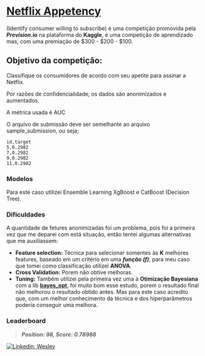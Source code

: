 # [**Netflix Appetency**](https://www.kaggle.com/c/netflix-appetency?utm_medium=email&utm_source=gamma&utm_campaign=community-c-spotlight-1-2022) 
(Identify consumer willing to subscribe) é uma competição promovida pela _**Prevision.io**_ na plataforma do **Kaggle**, é uma competição de aprendizado mas, com uma premiação de $300 - $200 - $100.

## **Objetivo da competição:**

Classifique os consumidores de acordo com seu apetite para assinar a Netflix.

Por razões de confidencialidade, os dados são anonimizados e aumentados.

A métrica usada é AUC

O arquivo de submissão deve ser semelhante ao arquivo sample_submission, ou seja;

```
id,target
5,0.2982
7,0.2982
9,0.2982
11,0.2982
```
### Modelos
Para este caso utilizei Ensemble Learning XgBoost e CatBoost (Decision Tree).

### Dificuldades
A quantidade de fetures anonimizadas foi um problema, pois foi a primeira vez que me deparei com está situação, então tentei algumas alternativas que me auxiliassem:

* **Feature selection:** Técnica para selecionar somentes às **K** melhores features, baseado em um critério em uma _**função (f)**_, para meu caso que tomei como classificação utilizei **ANOVA**.
* **Cross Validation:** Porem não obtive melhoras.
* **Tuning:** Também utilizei pela primeira vez uma à **Otimização Bayesiana** com a lib [**bayes_opt**](https://github.com/fmfn/BayesianOptimization), foi muito bom esse estudo, porem o resultado final não melhorou o resultado obtido antes. Mas para este caso acredito que, com um melhor conhecimento da técnica e dos hiperparâmetros poderia conseguir uma melhora.

### Leaderboard

>_**Position: 98, Score: 0.78988**_
 
 [![Linkedin: Wesley](https://img.shields.io/badge/LinkedIn-0077B5?style=for-the-badge&logo=linkedin&logoColor=white&link=https://www.linkedin.com/in/houstonsantos/)](https://www.linkedin.com/in/houstonsantos/)
